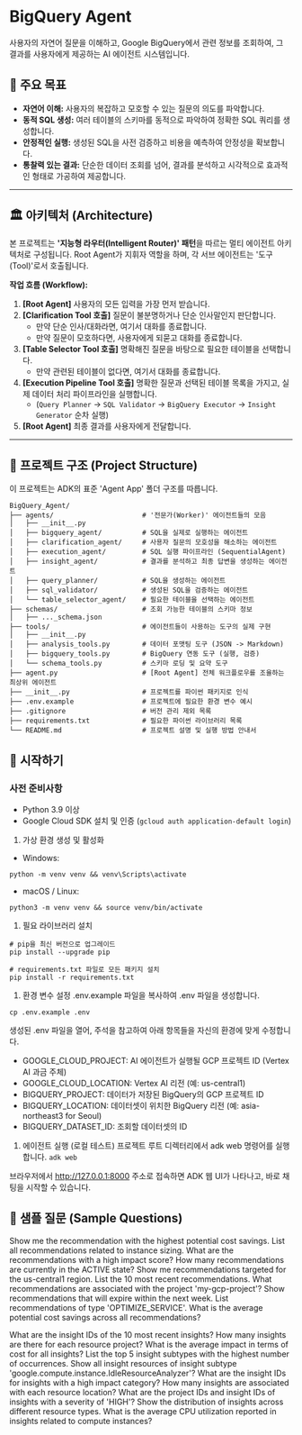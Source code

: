 # BigQuery Agent

사용자의 자연어 질문을 이해하고, Google BigQuery에서 관련 정보를 조회하여, 그 결과를 사용자에게 제공하는 AI 에이전트 시스템입니다.

## 🌟 주요 목표

- **자연어 이해:** 사용자의 복잡하고 모호할 수 있는 질문의 의도를 파악합니다.
- **동적 SQL 생성:** 여러 테이블의 스키마를 동적으로 파악하여 정확한 SQL 쿼리를 생성합니다.
- **안정적인 실행:** 생성된 SQL을 사전 검증하고 비용을 예측하여 안정성을 확보합니다.
- **통찰력 있는 결과:** 단순한 데이터 조회를 넘어, 결과를 분석하고 시각적으로 효과적인 형태로 가공하여 제공합니다.

---

## 🏛️ 아키텍처 (Architecture)

본 프로젝트는 **'지능형 라우터(Intelligent Router)' 패턴**을 따르는 멀티 에이전트 아키텍처로 구성됩니다. Root Agent가 지휘자 역할을 하며, 각 서브 에이전트는 '도구(Tool)'로서 호출됩니다.

**작업 흐름 (Workflow):**

1.  **[Root Agent]** 사용자의 모든 입력을 가장 먼저 받습니다.
2.  **[Clarification Tool 호출]** 질문이 불분명하거나 단순 인사말인지 판단합니다.
    -   만약 단순 인사/대화라면, 여기서 대화를 종료합니다.
    -   만약 질문이 모호하다면, 사용자에게 되묻고 대화를 종료합니다.
3.  **[Table Selector Tool 호출]** 명확해진 질문을 바탕으로 필요한 테이블을 선택합니다.
    -   만약 관련된 테이블이 없다면, 여기서 대화를 종료합니다.
4.  **[Execution Pipeline Tool 호출]** 명확한 질문과 선택된 테이블 목록을 가지고, 실제 데이터 처리 파이프라인을 실행합니다.
    -   (`Query Planner` -> `SQL Validator` -> `BigQuery Executor` -> `Insight Generator` 순차 실행)
5.  **[Root Agent]** 최종 결과를 사용자에게 전달합니다.

---

## 📁 프로젝트 구조 (Project Structure)

이 프로젝트는 ADK의 표준 'Agent App' 폴더 구조를 따릅니다.

```
BigQuery_Agent/
├── agents/                      # '전문가(Worker)' 에이전트들의 모음
│   ├── __init__.py
│   ├── bigquery_agent/          # SQL을 실제로 실행하는 에이전트
│   ├── clarification_agent/     # 사용자 질문의 모호성을 해소하는 에이전트
│   ├── execution_agent/         # SQL 실행 파이프라인 (SequentialAgent)
│   ├── insight_agent/           # 결과를 분석하고 최종 답변을 생성하는 에이전트
│   ├── query_planner/           # SQL을 생성하는 에이전트
│   ├── sql_validator/           # 생성된 SQL을 검증하는 에이전트
│   └── table_selector_agent/    # 필요한 테이블을 선택하는 에이전트
├── schemas/                     # 조회 가능한 테이블의 스키마 정보
│   ├── ..._schema.json
├── tools/                       # 에이전트들이 사용하는 도구의 실제 구현
│   ├── __init__.py
│   ├── analysis_tools.py        # 데이터 포맷팅 도구 (JSON -> Markdown)
│   ├── bigquery_tools.py        # BigQuery 연동 도구 (실행, 검증)
│   └── schema_tools.py          # 스키마 로딩 및 요약 도구
├── agent.py                     # [Root Agent] 전체 워크플로우를 조율하는 최상위 에이전트
├── __init__.py                  # 프로젝트를 파이썬 패키지로 인식
├── .env.example                 # 프로젝트에 필요한 환경 변수 예시
├── .gitignore                   # 버전 관리 제외 목록
├── requirements.txt             # 필요한 파이썬 라이브러리 목록
└── README.md                    # 프로젝트 설명 및 실행 방법 안내서
```

## 🚀 시작하기

### 사전 준비사항

- Python 3.9 이상
- Google Cloud SDK 설치 및 인증 (`gcloud auth application-default login`)

1. 가상 환경 생성 및 활성화

- Windows:
```
python -m venv venv && venv\Scripts\activate
```

- macOS / Linux: 
```
python3 -m venv venv && source venv/bin/activate
```

1. 필요 라이브러리 설치
```
# pip을 최신 버전으로 업그레이드
pip install --upgrade pip

# requirements.txt 파일로 모든 패키지 설치
pip install -r requirements.txt
```

1. 환경 변수 설정
.env.example 파일을 복사하여 .env 파일을 생성합니다.

`cp .env.example .env`

생성된 .env 파일을 열어, 주석을 참고하여 아래 항목들을 자신의 환경에 맞게 수정합니다.

- GOOGLE_CLOUD_PROJECT: AI 에이전트가 실행될 GCP 프로젝트 ID (Vertex AI 과금 주체)
- GOOGLE_CLOUD_LOCATION: Vertex AI 리전 (예: us-central1)
- BIGQUERY_PROJECT: 데이터가 저장된 BigQuery의 GCP 프로젝트 ID
- BIGQUERY_LOCATION: 데이터셋이 위치한 BigQuery 리전 (예: asia-northeast3 for Seoul)
- BIGQUERY_DATASET_ID: 조회할 데이터셋의 ID

1. 에이전트 실행 (로컬 테스트)
프로젝트 루트 디렉터리에서 adk web 명령어를 실행합니다.
`adk web`

브라우저에서 http://127.0.0.1:8000 주소로 접속하면 ADK 웹 UI가 나타나고, 바로 채팅을 시작할 수 있습니다.

## 💬 샘플 질문 (Sample Questions)
Show me the recommendation with the highest potential cost savings.
List all recommendations related to instance sizing.
What are the recommendations with a high impact score?
How many recommendations are currently in the ACTIVE state?
Show me recommendations targeted for the us-central1 region.
List the 10 most recent recommendations.
What recommendations are associated with the project 'my-gcp-project'?
Show recommendations that will expire within the next week.
List recommendations of type 'OPTIMIZE_SERVICE'.
What is the average potential cost savings across all recommendations?

What are the insight IDs of the 10 most recent insights?
How many insights are there for each resource project?
What is the average impact in terms of cost for all insights?
List the top 5 insight subtypes with the highest number of occurrences.
Show all insight resources of insight subtype 'google.compute.instance.IdleResourceAnalyzer'?
What are the insight IDs for insights with a high impact category?
How many insights are associated with each resource location?
What are the project IDs and insight IDs of insights with a severity of 'HIGH'?
Show the distribution of insights across different resource types.
What is the average CPU utilization reported in insights related to compute instances?
